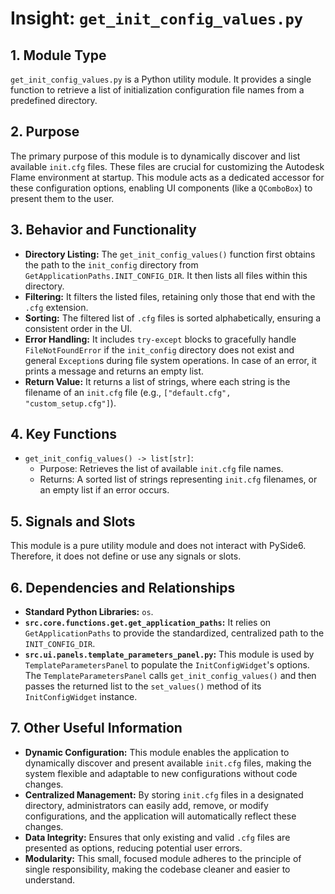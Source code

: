 # Insight: `get_init_config_values.py`

## 1. Module Type

`get_init_config_values.py` is a Python utility module. It provides a single function to retrieve a list of initialization configuration file names from a predefined directory.

## 2. Purpose

The primary purpose of this module is to dynamically discover and list available `init.cfg` files. These files are crucial for customizing the Autodesk Flame environment at startup. This module acts as a dedicated accessor for these configuration options, enabling UI components (like a `QComboBox`) to present them to the user.

## 3. Behavior and Functionality

- **Directory Listing:** The `get_init_config_values()` function first obtains the path to the `init_config` directory from `GetApplicationPaths.INIT_CONFIG_DIR`. It then lists all files within this directory.
- **Filtering:** It filters the listed files, retaining only those that end with the `.cfg` extension.
- **Sorting:** The filtered list of `.cfg` files is sorted alphabetically, ensuring a consistent order in the UI.
- **Error Handling:** It includes `try-except` blocks to gracefully handle `FileNotFoundError` if the `init_config` directory does not exist and general `Exception`s during file system operations. In case of an error, it prints a message and returns an empty list.
- **Return Value:** It returns a list of strings, where each string is the filename of an `init.cfg` file (e.g., `["default.cfg", "custom_setup.cfg"]`).

## 4. Key Functions

- `get_init_config_values() -> list[str]`:
  - Purpose: Retrieves the list of available `init.cfg` file names.
  - Returns: A sorted list of strings representing `init.cfg` filenames, or an empty list if an error occurs.

## 5. Signals and Slots

This module is a pure utility module and does not interact with PySide6. Therefore, it does not define or use any signals or slots.

## 6. Dependencies and Relationships

- **Standard Python Libraries:** `os`.
- **`src.core.functions.get.get_application_paths`:** It relies on `GetApplicationPaths` to provide the standardized, centralized path to the `INIT_CONFIG_DIR`.
- **`src.ui.panels.template_parameters_panel.py`:** This module is used by `TemplateParametersPanel` to populate the `InitConfigWidget`'s options. The `TemplateParametersPanel` calls `get_init_config_values()` and then passes the returned list to the `set_values()` method of its `InitConfigWidget` instance.

## 7. Other Useful Information

- **Dynamic Configuration:** This module enables the application to dynamically discover and present available `init.cfg` files, making the system flexible and adaptable to new configurations without code changes.
- **Centralized Management:** By storing `init.cfg` files in a designated directory, administrators can easily add, remove, or modify configurations, and the application will automatically reflect these changes.
- **Data Integrity:** Ensures that only existing and valid `.cfg` files are presented as options, reducing potential user errors.
- **Modularity:** This small, focused module adheres to the principle of single responsibility, making the codebase cleaner and easier to understand.